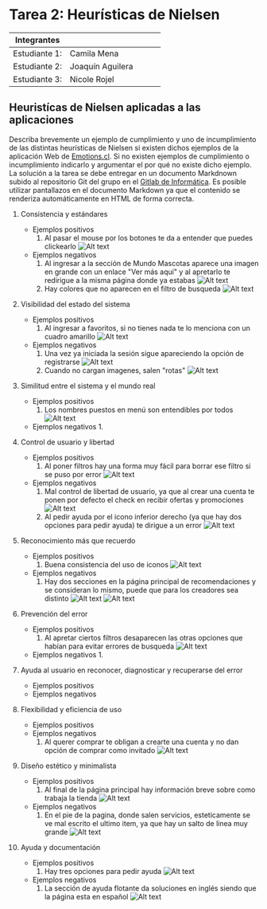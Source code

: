 # Tarea 2: Heurísticas de Nielsen

| Integrantes |   |   |   |   |
|---|---|---|---|---|
| Estudiante 1: | Camila Mena |   |   |   |
| Estudiante 2: | Joaquín Aguilera  |   |   |   |
| Estudiante 3: | Nicole Rojel  |   |   |   |

## Heuristícas de Nielsen aplicadas a las aplicaciones 

Describa brevemente un ejemplo de cumplimiento y uno de incumplimiento de las distintas heurísticas de Nielsen si existen dichos ejemplos de la aplicación Web de [Emotions.cl](https://emotions.cl/). Si no existen ejemplos de cumplimiento o incumplimiento indicarlo y argumentar el por qué no existe dicho ejemplo. La solución a la tarea se debe entregar en un documento Markdnown subido al repositorio Git del grupo en el [Gitlab de Informática](https://gitlab.inf.utfsm.cl/). Es posible utilizar pantallazos en el documento Markdown ya que el contenido se renderiza automáticamente en HTML de forma correcta.

1. Consistencia y estándares 
    * Ejemplos positivos
        1. Al pasar el mouse por los botones te da a entender que puedes clickearlo ![Alt text](images/image-19.png)
    * Ejemplos negativos
        1. Al ingresar a la sección de Mundo Mascotas aparece una imagen en grande con un enlace "Ver más aquí" y al apretarlo te redirigue a la misma página donde ya estabas ![Alt text](images/image-13.png)
        2. Hay colores que no aparecen en el filtro de busqueda ![Alt text](images/image-18.png)

2. Visibilidad del estado del sistema
    * Ejemplos positivos
        1. Al ingresar a favoritos, si no tienes nada te lo menciona con un cuadro amarillo ![Alt text](images/image-12.png)
    * Ejemplos negativos
        1. Una vez ya iniciada la sesión sigue apareciendo la opción de registrarse ![Alt text](images/image-6.png)
        2. Cuando no cargan imagenes, salen "rotas" ![Alt text](images/image-8.png)

3. Similitud entre el sistema y el mundo real
    * Ejemplos positivos
        1. Los nombres puestos en  menú son entendibles por todos ![Alt text](images/image-5.png)
    * Ejemplos negativos
        1. 

4. Control de usuario y libertad
    * Ejemplos positivos
        1. Al poner filtros hay una forma muy fácil para borrar ese filtro si se puso por error ![Alt text](images/image-9.png)
    * Ejemplos negativos
        1. Mal control de libertad de usuario, ya que al crear una cuenta te ponen por defecto el check en recibir ofertas y promociones ![Alt text](images/image-1.png)
        2. Al pedir ayuda por el icono inferior derecho (ya que hay dos opciones para pedir ayuda) te dirigue a un error ![Alt text](images/image-7.png)

5. Reconocimiento más que recuerdo
    * Ejemplos positivos
        1. Buena consistencia del uso de iconos ![Alt text](images/image.png)
    * Ejemplos negativos
        1. Hay dos secciones en la página principal de recomendaciones y se consideran lo mismo, puede que para los creadores sea distinto
        ![Alt text](images/image-10.png) ![Alt text](images/image-11.png)

6. Prevención del error
    * Ejemplos positivos
        1. Al apretar ciertos filtros desaparecen las otras opciones que habían para evitar errores de busqueda ![Alt text](images/image-16.png)
    * Ejemplos negativos
        1. 

7. Ayuda al usuario en reconocer, diagnosticar y recuperarse del error
    * Ejemplos positivos
    * Ejemplos negativos

8. Flexibilidad y eficiencia de uso
    * Ejemplos positivos
    * Ejemplos negativos
        1. Al querer comprar te obligan a crearte una cuenta y no dan opción de comprar como invitado ![Alt text](images/image-2.png)

9. Diseño estético y minimalista
    * Ejemplos positivos
        1. Al final de la página principal hay información breve sobre como trabaja la tienda ![Alt text](images/image-17.png)
    * Ejemplos negativos
        1. En el pie de la pagina, donde salen servicios, esteticamente se ve mal escrito el ultimo item, ya que hay un salto de linea muy grande ![Alt text](images/image-3.png)

10. Ayuda y documentación
    * Ejemplos positivos
        1. Hay tres opciones para pedir ayuda ![Alt text](images/image-14.png)
    * Ejemplos negativos
        1. La sección de ayuda flotante da soluciones en inglés siendo que la página esta en español ![Alt text](images/image-4.png)
    
